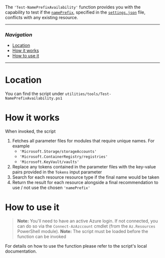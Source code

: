 The `'Test-NamePrefixAvailability'` function provides you with the capability to test if the [`namePrefix`](./The%20CI%20environment%20-%20Token%20replacement#optional-local-custom-tokens), specified in the [`settings.json`](https://github.com/Azure/BicepModulesDemo/blob/main/settings.json) file, conflicts with any existing resource.

---

### _Navigation_

- [Location](#location)
- [How it works](#what-it-does)
- [How to use it](#how-to-use-it)

---
# Location

You can find the script under `utilities/tools/Test-NamePrefixAvailability.ps1`

# How it works

When invoked, the script

1. Fetches all parameter files for modules that require unique names. For example
   - `'Microsoft.Storage/storageAccounts'`
   - `'Microsoft.ContainerRegistry/registries'`
   - `'Microsoft.KeyVault/vaults'`
1. Replace any tokens contained in the parameter files with the key-value pairs provided in the `Tokens` input parameter
1. Search for each resource resource type if the final name would be taken
1. Return the result for each resource alongside a final recommendation to use / not use the chosen `'namePrefix'`

# How to use it

> **Note:** You'll need to have an active Azure login. If not connected, you can do so via the `Connect-AzAzccount` cmdlet (from the `Az.Resources` PowerShell module).
> **Note:** The script must be loaded before the function can be invoked

For details on how to use the function please refer to the script's local documentation.
